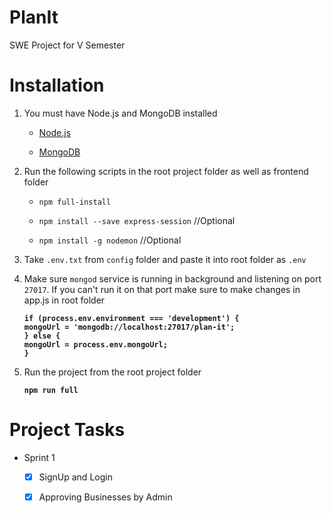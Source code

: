 # PlanIt
SWE Project for V Semester

# Installation
1. You must have Node.js and MongoDB installed

    * [Node.js](https://nodejs.org/en/)

    * [MongoDB](https://www.mongodb.com/download-center?jmp=nav#community) 

2. Run the following scripts in the root project folder as well as frontend folder

    * `npm full-install`

    * `npm install --save express-session`    //Optional

    * `npm install -g nodemon`    //Optional

3. Take `.env.txt` from `config` folder and paste it into root folder as `.env`

4. Make sure `mongod` service is running in background and listening on port `27017`. If you can't run it on that port make sure to make changes in app.js in root folder
    <strong>
    ```
    if (process.env.environment === 'development') {
    mongoUrl = 'mongodb://localhost:27017/plan-it';
    } else {
    mongoUrl = process.env.mongoUrl;
    }
    ```
    </strong>
5. Run the project from the root project folder
    <strong>
    ```
    npm run full
    ``` 
    </strong>

# Project Tasks

- Sprint 1

    - [x] SignUp and Login
    - [x] Approving Businesses by Admin

